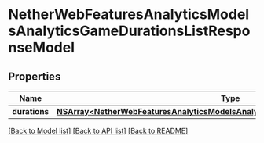 # NetherWebFeaturesAnalyticsModelsAnalyticsGameDurationsListResponseModel

## Properties
Name | Type | Description | Notes
------------ | ------------- | ------------- | -------------
**durations** | [**NSArray&lt;NetherWebFeaturesAnalyticsModelsAnalyticsGameDurationsResponseModel&gt;***](NetherWebFeaturesAnalyticsModelsAnalyticsGameDurationsResponseModel.md) |  | [optional] 

[[Back to Model list]](../README.md#documentation-for-models) [[Back to API list]](../README.md#documentation-for-api-endpoints) [[Back to README]](../README.md)


